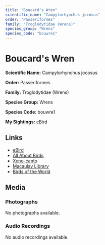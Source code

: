 ```yaml
---
title: "Boucard's Wren"
scientific_name: "Campylorhynchus jocosus"
order: "Passeriformes"
family: "Troglodytidae (Wrens)"
species_group: "Wrens"
species_code: "bouwre1"
---
```


# Boucard's Wren

**Scientific Name:** Campylorhynchus jocosus

**Order:** Passeriformes

**Family:** Troglodytidae (Wrens)

**Species Group:** Wrens

**Species Code:** bouwre1

**My Sightings:** [eBird](https://ebird.org/lifelist?r=world&time=life&spp=bouwre1)

## Links
* [eBird](https://ebird.org/species/bouwre1) 
* [All About Birds](https://www.allaboutbirds.org/guide/bouwre1) 
* [Xeno-canto](https://www.xeno-canto.org/species/bouwre1) 
* [Macaulay Library](https://search.macaulaylibrary.org/catalog?taxonCode=bouwre1&sort=rating_rank_desc)
* [Birds of the World](https://birdsoftheworld.org/bow/species/bouwre1)

## Media
### Photographs
No photographs available.

### Audio Recordings
No audio recordings available.
